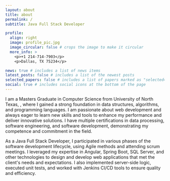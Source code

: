 ```yaml
---
layout: about
title: about
permalink: /
subtitle: Java Full Stack Developer

profile:
  align: right
  image: profile_pic.jpg
  image_circular: false # crops the image to make it circular
  more_info: >
    <p>+1 214-714-7903</p>
    <p>Dallas, TX 75234</p>

news: true # includes a list of news items
latest_posts: false # includes a list of the newest posts
selected_papers: false # includes a list of papers marked as "selected={true}"
social: true # includes social icons at the bottom of the page
---
```

I am a Masters Graduate in Computer Science from University of North Texas, , where I gained a strong foundation in data structures, algorithms, and programming languages. I am passionate about web development and always eager to learn new skills and tools to enhance my performance and deliver innovative solutions. I have multiple certifications in data processing, software engineering, and software development, demonstrating my competence and commitment in the field.

As a Java Full Stack Developer, I participated in various phases of the software development lifecycle, using Agile methods and attending scrum meetings. I leveraged my expertise in Angular, Spring Boot, SQL Server, and other technologies to design and develop web applications that met the client's needs and expectations. I also implemented server-side logic, executed unit tests, and worked with Jenkins CI/CD tools to ensure quality and efficiency.

